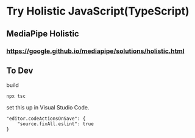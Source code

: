 # Try Holistic JavaScript(TypeScript)

## MediaPipe Holistic
### https://google.github.io/mediapipe/solutions/holistic.html
  
## To Dev
build  
```
npx tsc
```
  
set this up in Visual Studio Code.

```
"editor.codeActionsOnSave": {
    "source.fixAll.eslint": true
}
```
